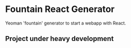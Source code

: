 # Fountain React Generator

Yeoman 'fountain' generator to start a webapp with React.

## Project under heavy development
